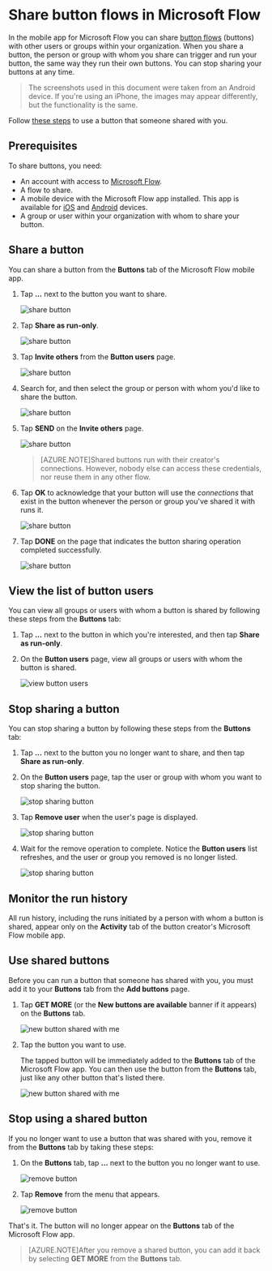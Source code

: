 <properties
    pageTitle="Share your buttons with others. | Microsoft Flow"
    description="Share your buttons with others so they can use your buttons and save time."
    services=""
    suite="flow"
    documentationCenter="na"
    authors="msftman"
    manager="anneta"
    editor=""
    tags=""/>

<tags
   ms.service="flow"
   ms.devlang="na"
   ms.topic="article"
   ms.tgt_pltfrm="na"
   ms.workload="na"
   ms.date="03/22/2017"
   ms.author="deonhe"/>

# Share button flows in Microsoft Flow

In the mobile app for Microsoft Flow you can share [button flows](./introduction-to-button-flows.md) (buttons) with other users or groups within your organization. When you share a button, the person or group with whom you share can trigger and run your button, the same way they run their own buttons. You can stop sharing your buttons at any time.

>The screenshots used in this document were taken from an Android device. If you're using an iPhone, the images may appear differently, but the functionality is the same.

Follow [these steps](share-buttons.md/#use-shared-buttons) to use a button that someone shared with you.

## Prerequisites

To share buttons, you need:

- An account with access to [Microsoft Flow](https://flow.microsoft.com).
- A flow to share.
- A mobile device with the Microsoft Flow app installed. This app is available for [iOS](https://itunes.apple.com/app/microsoft-flow/id1094928825) and [Android](https://play.google.com/store/apps/details?id=com.microsoft.flow) devices.
- A group or user within your organization with whom to share your button.

## Share a button

You can share a button from the **Buttons** tab of the Microsoft Flow mobile app.

1. Tap **...** next to the button you want to share.

     ![share button](./media/share-buttons/share-button-flows-buttons-tab.png)

1. Tap **Share as run-only**.

      ![share button](./media/share-buttons/share-button-flows-run-only.png)

1. Tap **Invite others** from the **Button users** page.

      ![share button](./media/share-buttons/share-button-flows-button-users.png)

1. Search for, and then select the group or person with whom you'd like to share the button.

      ![share button](./media/share-buttons/share-button-flows-invite-others-select.png)

1. Tap **SEND** on the **Invite others** page.

      ![share button](./media/share-buttons/share-button-flows-invite-others-send.png)

      >[AZURE.NOTE]Shared buttons run with their creator's connections. However, nobody else can access these credentials, nor reuse them in any other flow.

1. Tap **OK** to acknowledge that your button will use the *connections* that exist in the button whenever the person or group you've shared it with runs it.

      ![share button](./media/share-buttons/share-button-flows-invite-others-ok.png)

1. Tap **DONE** on the page that indicates the button sharing operation completed successfully.

      ![share button](./media/share-buttons/share-button-flows-invite-others-done.png)

## View the list of button users

You can view all groups or users with whom a button is shared by following these steps from the **Buttons** tab:

1. Tap **...** next to the button in which you're interested, and then tap **Share as run-only**.

1. On the **Button users** page, view all groups or users with whom the button is shared.

      ![view button users](./media/share-buttons/share-button-flows-button-users-list.png)

## Stop sharing a button

You can stop sharing a button by following these steps from the **Buttons** tab:

1. Tap **...** next to the button you no longer want to share, and then tap **Share as run-only**.

1. On the **Button users** page, tap the user or group with whom you want to stop sharing the button.

     ![stop sharing button](./media/share-buttons/share-button-flows-remove-user-list.png)

1. Tap **Remove user** when the user's page is displayed.

     ![stop sharing button](./media/share-buttons/share-button-flows-remove-user.png)

1. Wait for the remove operation to complete. Notice the **Button users** list refreshes, and the user or group you removed is no longer listed.

     ![stop sharing button](./media/share-buttons/share-button-flows-remove-user-result.png)

## Monitor the run history

All run history, including the runs initiated by a person with whom a button is shared, appear only on the **Activity** tab of the button creator's Microsoft Flow mobile app.

## Use shared buttons

Before you can run a button that someone has shared with you, you must add it to your **Buttons** tab from the **Add buttons** page.

1. Tap **GET MORE** (or the **New buttons are available** banner if it appears) on the **Buttons** tab.

     ![new button shared with me](./media/share-buttons/share-button-flows-banner.png)

1. Tap the button you want to use.

    The tapped button will be immediately added to the **Buttons** tab of the Microsoft Flow app. You can then use the button from the **Buttons** tab, just like any other button that's listed there.

     ![new button shared with me](./media/share-buttons/share-button-flows-buttons-shared-with-me.png)

## Stop using a shared button

If you no longer want to use a button that was shared with you, remove it from the **Buttons** tab by taking these steps:

1. On the **Buttons** tab, tap **...** next to the button you no longer want to use.

     ![remove button](./media/share-buttons/share-button-flows-added-shared-button.png)

1. Tap **Remove** from the menu that appears.

      ![remove button](./media/share-buttons/share-button-flows-share-no-more.png)

That's it. The button will no longer appear on the **Buttons** tab of the Microsoft Flow app.

>[AZURE.NOTE]After you remove a shared button, you can add it back by selecting **GET MORE** from the **Buttons** tab.
